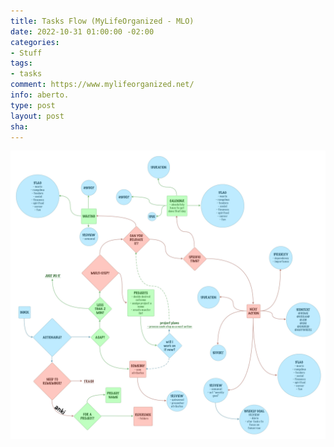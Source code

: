 ```yaml
---
title: Tasks Flow (MyLifeOrganized - MLO)
date: 2022-10-31 01:00:00 -02:00
categories:
- Stuff
tags:
- tasks
comment: https://www.mylifeorganized.net/
info: aberto.
type: post
layout: post
sha: 
---
```


[![MyLifeOrganized](https://raw.githubusercontent.com/marioseixas/marioseixas.github.io/main/assets/MLO%20-%20gtd.png "MyLifeOrganized")](https://raw.githubusercontent.com/marioseixas/marioseixas.github.io/main/assets/MLO%20-%20gtd.png "MyLifeOrganized")
